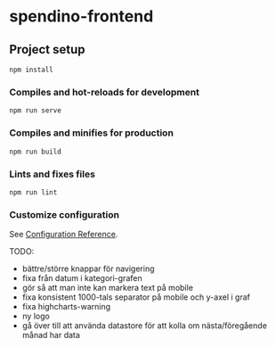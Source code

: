 # spendino-frontend

## Project setup
```
npm install
```

### Compiles and hot-reloads for development
```
npm run serve
```

### Compiles and minifies for production
```
npm run build
```

### Lints and fixes files
```
npm run lint
```

### Customize configuration
See [Configuration Reference](https://cli.vuejs.org/config/).

TODO:
- bättre/större knappar för navigering
- fixa från datum i kategori-grafen
- gör så att man inte kan markera text på mobile
- fixa konsistent 1000-tals separator på mobile och y-axel i graf
- fixa highcharts-warning
- ny logo
- gå över till att använda datastore för att kolla om nästa/föregående månad har data